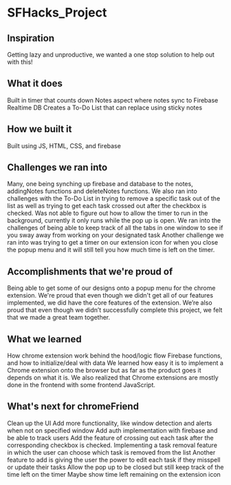 # SFHacks_Project

## Inspiration
Getting lazy and unproductive, we wanted a one stop solution to help out with this!

## What it does
Built in timer that counts down
Notes aspect where notes sync to Firebase Realtime DB
Creates a To-Do List that can replace using sticky notes

## How we built it
Built using JS, HTML, CSS, and firebase

## Challenges we ran into
Many, one being synching up firebase and database to the notes, addingNotes functions and deleteNotes functions.
We also ran into challenges with the To-Do List in trying to remove a specific task out of the list as well as trying to get each task crossed out after the checkbox is checked.
Was not able to figure out how to allow the timer to run in the background, currently it only runs while the pop up is open. 
We ran into the challenges of being able to keep track of all the tabs in one window to see if you sway away from working on your designated task
Another challenge we ran into was trying to get a timer on our extension icon for when you close the popup menu and it will still tell you how much time is left on the timer.


## Accomplishments that we're proud of

Being able to get some of our designs onto a popup menu for the chrome extension. We're proud that even though we didn't get all of our features implemented, we did have the core features of the extension. We’re also proud that even though we didn’t successfully complete this project, we felt that we made a great team together.


## What we learned
How chrome extension work behind the hood/logic flow
Firebase functions, and how to initialize/deal with data
We learned how easy it is to implement a Chrome extension onto the browser but as far as the product goes it depends on what it is.
We also realized that Chrome extensions are mostly done in the frontend with some frontend JavaScript.


## What's next for chromeFriend
Clean up the UI
Add more functionality, like window detection and alerts when not on specified window
Add auth implementation with firebase and be able to track users
Add the feature of crossing out each task after the corresponding checkbox is checked.
Implementing a task removal feature in which the user can choose which task is removed from the list
Another feature to add is giving the user the power to edit each task if they misspell or update their tasks
Allow the pop up to be closed but still keep track of the time left on the timer
Maybe show time left remaining on the extension icon

